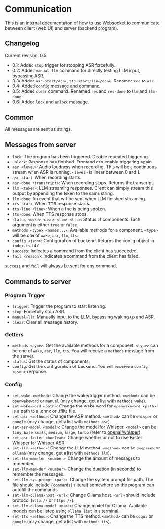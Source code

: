 # Communication
This is an internal documentation of how to use Websocket to communicate between client (web UI) and server (backend program).

## Changelog
Current revision: 0.5
- 0.1: Added `stop` trigger for stopping ASR forcefully.
- 0.2: Added `manual-llm` command for directly testing LLM input, bypassing ASR.
- 0.3: Added `asr-start/done`, `tts-start/line/done`. Renamed `rec` to `asr`.
- 0.4: Added `config` message and command.
- 0.5: Added `clear` command. Renamed `res` and `res-done` to `llm` and `llm-done`.
- 0.6: Added `lock` and `unlock` message.

## Common
All messages are sent as strings.

## Messages from server
- `lock`: The program has been triggered. Disable repeated triggering.
- `unlock`: Response has finished. Frontend can enable triggering again.
- `asr <level>`: Audio loudness when recording. This will be a continuous stream when ASR is running. `<level>` is linear between 0 and 1.
- `asr-start`: When recording starts.
- `asr-done <transcript>`: When recording stops. Returns the transcript.
- `llm <token>`: LLM streaming responses. Client can simply stream this output by appending the token to the same string.
- `llm-done`: An event that will be sent when LLM finished streaming.
- `tts-start`: When TTS response starts.
- `tts-line <line>`: When a line is being spoken.
- `tts-done`: When TTS response stops.
- `status <wake> <asr> <llm> <tts>`: Status of components. Each argument is either `true` or `false`.
- `methods <type> <names...>`: Available methods for a component. `<type>` will be one of `wake`, `asr`, `llm`, `tts`.
- `config <json>`: Configuration of backend. Returns the config object in `index.ts` L47.
- `success`: Indicates a command from the client has succeeded.
- `fail <reason>`: Indicates a command from the client has failed.

`success` and `fail` will always be sent for any command.

## Commands to server
### Program Trigger
- `trigger`: Trigger the program to start listening.
- `stop`: Forcefully stop ASR.
- `manual-llm`: Manually input to the LLM, bypassing waking up and ASR.
- `clear`: Clear all message history.
### Getters
- `methods <type>`: Get the available methods for a component. `<type>` can be one of `wake`, `asr`, `llm`, `tts`. You will receive a `methods` message from the server.
- `status`: Get the status of components.
- `config`: Get the configuration of backend. You will receive a `config <json>` response.
### Config
- `set-wake <method>`: Change the wake/trigger method. `<method>` can be `openwakeword` or `manual` (may change, get a list with `methods wake`).
- `set-wake-word <path>`: Change the wake word for `openwakeword`. `<path>` is a path to a .onnx or .tflite file.
- `set-asr <method>`: Change the ASR method. `<method>` can be `whisper` or `google` (may change, get a list with `methods asr`).
- `set-asr-model <model>`: Change the model for Whisper. `<model>` can be `tiny`, `base`, `small`, `medium`, `large`, `turbo` (refer to [openai/whisper](https://github.com/openai/whisper)).
- `set-asr-faster <boolean>`: Change whether or not to use Faster Whisper for Whisper ASR.
- `set-llm <method>`: Change the LLM method. `<method>` can be `deepseek` or `ollama` (may change, get a list with `methods llm`).
- `set-llm-mem-len <number>`: Change the amount of messages to remember.
- `set-llm-mem-dur <number>`: Change the duration (in seconds) to remember the messages.
- `set-llm-sys-prompt <path>`: Change the system prompt file path. The file should include `{commands}` (literal) somewhere so the program can autofill the commands.
- `set-llm-ollama-host <url>`: Change Ollama host. `<url>` should include protocol (`http://` or `https://`).
- `set-llm-ollama-model <name>`: Change model for Ollama. Available models can be listed using `ollama list` in a terminal.
- `set-tts <method>`: Change the TTS method. `<method>` can be `coqui` or `google` (may change, get a list with `methods tts`).
